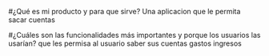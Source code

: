#¿Qué es mi producto y para que sirve?
Una aplicacion que le permita sacar cuentas

#¿Cuáles son las funcionalidades más importantes y porque los usuarios las usarían?
que les permisa al usuario saber sus cuentas gastos ingresos